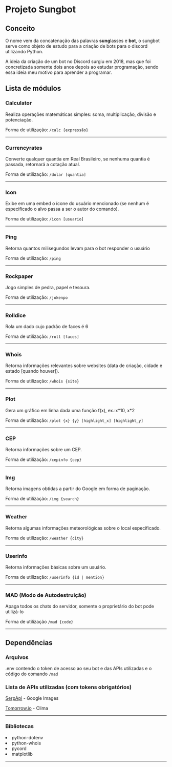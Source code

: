 <h1>Projeto Sungbot</h1>

<h2>Conceito</h2>

<p>O nome vem da concatenação das palavras <strong>sung</strong>lasses e <strong>bot</strong>, o sungbot serve como objeto de estudo para a criação de bots para o discord utilizando Python.</p>
<p>A ideia da criação de um bot no Discord surgiu em 2018, mas que foi concretizada somente dois anos depois ao estudar programação, sendo essa ideia meu motivo para aprender a programar.</p>

<h2>Lista de módulos</h2>

<h3>Calculator</h5>
    <p>Realiza operações matemáticas simples: soma, multiplicação, divisão e potenciação.</p>
    <p>Forma de utilização: <code>/calc {expressão}</code></p>
<hr>

<h3>Currencyrates</h5>
    <p>Converte qualquer quantia em Real Brasileiro, se nenhuma quantia é passada, retornará a cotação atual.</p>
    <p>Forma de utilização: <code>/dolar [quantia]</code></p>
<hr>

<h3>Icon</h5>
    <p>Exibe em uma embed o ícone do usuário mencionado (se nenhum é especificado o alvo passa a ser o autor do comando).</p>
    <p>Forma de utilização: <code>/icon [usuario]</code></p>
<hr>

<h3>Ping</h5>
    <p>Retorna quantos milisegundos levam para o bot responder o usuário</p>
    <p>Forma de utilização: <code>/ping</code></p>
<hr>

<h3>Rockpaper</h5>
    <p>Jogo simples de pedra, papel e tesoura.</p>
    <p>Forma de utilização: <code>/jokenpo</code></p>
<hr>

<h3>Rolldice</h5>
    <p>Rola um dado cujo padrão de faces é 6</p>
    <p>Forma de utilização: <code>/roll [faces]</code></p>
<hr>

<h3>Whois</h5>
    <p>Retorna informações relevantes sobre websites (data de criação, cidade e estado [quando houver]).</p>
    <p>Forma de utilização: <code>/whois {site}</code></p>
<hr>

<h3>Plot</h3>
    <p>Gera um gráfico em linha dada uma função f(x), ex.:x*10, x*2</p>
    <p>Forma de utilização: <code>/plot {x} {y} [highlight_x] [highlight_y]</code></p>
<hr>

<h3>CEP</h3>
    <p>Retorna informações sobre um CEP.</p>
    <p>Forma de utilização: <code>/cepinfo {cep}</code></p>
<hr>

<h3>Img</h3>
    <p>Retorna imagens obtidas a partir do Google em forma de paginação.</p>
    <p>Forma de utilização: <code>/img {search}</code></p>
<hr>

<h3>Weather</h3>
    <p>Retorna algumas informações meteorológicas sobre o local especificado.</p>
    <p>Forma de utilização: <code>/weather {city}</code></p>
<hr>

<h3>Userinfo</h3>
    <p>Retorna informações básicas sobre um usuário.</p>
    <p>Forma de utilização: <code>/userinfo {id | mention}</code></p>
<hr>
<h3>MAD (Modo de Autodestruição)</h3>
    <p>Apaga todos os chats do servidor, somente o proprietário do bot pode utilizá-lo</p>
    <p>Forma de utilização <code>/mad {code}</code></p>
<hr>
<h2>Dependências</h2>
    <h3>Arquivos</h3>
        <p>.env contendo o token de acesso ao seu bot e das APIs utilizadas e o código do comando <code>/mad</code></p>
        <h3>Lista de APIs utilizadas (com tokens obrigatórios)</h3>
        <p><a href="https://serpapi.com/" target="_blank">SerpApi</a> - Google Images</p>
        <p><a href="https://tomorrow.io/" target="_blank">Tomorrow.io</a> - Clima</p>
    <hr>
    <h3>Bibliotecas</h3>
        <li>python-dotenv</li>
        <li>python-whois</li>
        <li>pycord</li>
        <li>matplotlib</li>
    <hr>
